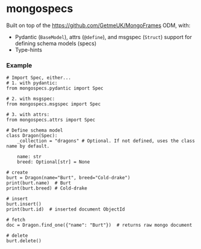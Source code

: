 # mongospecs

Built on top of the https://github.com/GetmeUK/MongoFrames ODM, with:
- Pydantic (`BaseModel`), attrs (`@define`), and msgspec (`Struct`) support for defining schema models (specs)
- Type-hints


### Example
```
# Import Spec, either...
# 1. with pydantic:
from mongospecs.pydantic import Spec

# 2. with msgspec:
from mongospecs.msgspec import Spec

# 3. with attrs:
from mongospecs.attrs import Spec

# Define schema model
class Dragon(Spec):
    _collection = "dragons" # Optional. If not defined, uses the class name by default.

    name: str
    breed: Optional[str] = None

# create
burt = Dragon(name="Burt", breed="Cold-drake")
print(burt.name)  # Burt
print(burt.breed) # Cold-drake

# insert
burt.insert()
print(burt.id)  # inserted document ObjectId

# fetch
doc = Dragon.find_one({"name": "Burt"})  # returns raw mongo document

# delete
burt.delete()
```